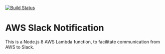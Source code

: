 [![Build Status](https://travis-ci.com/bnc-projects/aws-slack-notification.svg?branch=master)](https://travis-ci.com/bnc-projects/aws-slack-notification)

# AWS Slack Notification

This is a Node.js 8 AWS Lambda function, to facilitate communication from AWS to Slack.
